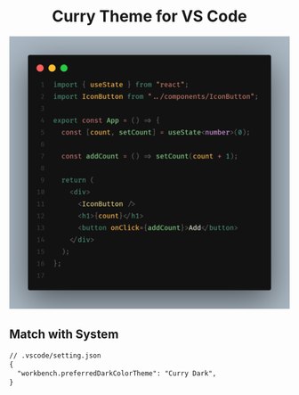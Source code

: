 <h1 align="center">Curry Theme for VS Code</h1>

<p align="center">
<img src="./code.png" alt="Visual Studio Marketplace Version" />
</p>

## Match with System

<!--eslint-skip-->

```jsonc
// .vscode/setting.json
{
  "workbench.preferredDarkColorTheme": "Curry Dark",
}
```
